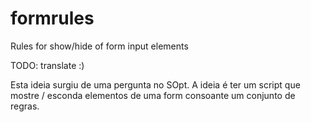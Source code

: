 # formrules
Rules for show/hide of form input elements

TODO: translate :)

Esta ideia surgiu de uma pergunta no SOpt. A ideia é ter um script que mostre / esconda elementos de uma form consoante um conjunto de regras.
